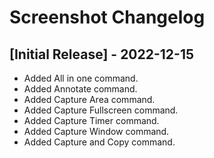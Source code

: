 # Screenshot Changelog

## [Initial Release] - 2022-12-15

- Added All in one command.
- Added Annotate command.
- Added Capture Area command.
- Added Capture Fullscreen command.
- Added Capture Timer command.
- Added Capture Window command.
- Added Capture and Copy command.
